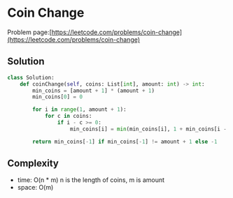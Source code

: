 # Coin Change

Problem page:[https://leetcode.com/problems/coin-change](https://leetcode.com/problems/coin-change)

## Solution

```python
class Solution:
    def coinChange(self, coins: List[int], amount: int) -> int:
        min_coins = [amount + 1] * (amount + 1)
        min_coins[0] = 0

        for i in range(1, amount + 1):
            for c in coins:
                if i - c >= 0:
                    min_coins[i] = min(min_coins[i], 1 + min_coins[i - c])

        return min_coins[-1] if min_coins[-1] != amount + 1 else -1
```

## Complexity

- time: O(n \* m) n is the length of coins, m is amount
- space: O(m)
